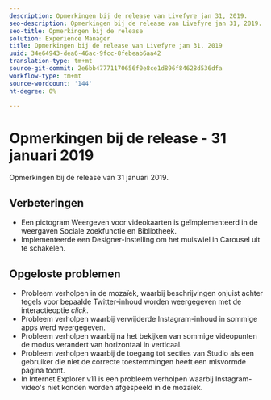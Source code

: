 ```yaml
---
description: Opmerkingen bij de release van Livefyre jan 31, 2019.
seo-description: Opmerkingen bij de release van Livefyre jan 31, 2019.
seo-title: Opmerkingen bij de release
solution: Experience Manager
title: Opmerkingen bij de release van Livefyre jan 31, 2019
uuid: 34e64943-dea6-46ac-9fcc-8febeab6aa42
translation-type: tm+mt
source-git-commit: 2e6bb47771170656f0e8ce1d896f84628d536dfa
workflow-type: tm+mt
source-wordcount: '144'
ht-degree: 0%

---
```



# Opmerkingen bij de release - 31 januari 2019

Opmerkingen bij de release van 31 januari 2019.

## Verbeteringen

* Een pictogram Weergeven voor videokaarten is geïmplementeerd in de weergaven Sociale zoekfunctie en Bibliotheek.
* Implementeerde een Designer-instelling om het muiswiel in Carousel uit te schakelen.

## Opgeloste problemen

* Probleem verholpen in de mozaïek, waarbij beschrijvingen onjuist achter tegels voor bepaalde Twitter-inhoud worden weergegeven met de interactieoptie *click*.
* Probleem verholpen waarbij verwijderde Instagram-inhoud in sommige apps werd weergegeven.
* Probleem verholpen waarbij na het bekijken van sommige videopunten de modus verandert van horizontaal in verticaal.
* Probleem verholpen waarbij de toegang tot secties van Studio als een gebruiker die niet de correcte toestemmingen heeft een misvormde pagina toont.
* In Internet Explorer v11 is een probleem verholpen waarbij Instagram-video&#39;s niet konden worden afgespeeld in de mozaïek.
